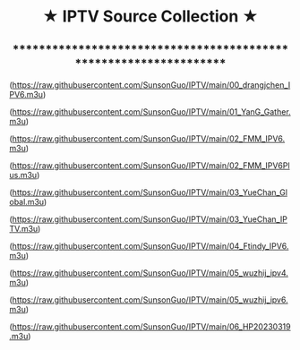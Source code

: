 <h1 align="center"> ★ IPTV Source Collection ★ </h1>
<h2 align="center">*****************************************************************</h2>

(https://raw.githubusercontent.com/SunsonGuo/IPTV/main/00_drangjchen_IPV6.m3u)

(https://raw.githubusercontent.com/SunsonGuo/IPTV/main/01_YanG_Gather.m3u)

(https://raw.githubusercontent.com/SunsonGuo/IPTV/main/02_FMM_IPV6.m3u)

(https://raw.githubusercontent.com/SunsonGuo/IPTV/main/02_FMM_IPV6Plus.m3u)

(https://raw.githubusercontent.com/SunsonGuo/IPTV/main/03_YueChan_Global.m3u)

(https://raw.githubusercontent.com/SunsonGuo/IPTV/main/03_YueChan_IPTV.m3u)

(https://raw.githubusercontent.com/SunsonGuo/IPTV/main/04_Ftindy_IPV6.m3u)

(https://raw.githubusercontent.com/SunsonGuo/IPTV/main/05_wuzhij_ipv4.m3u)

(https://raw.githubusercontent.com/SunsonGuo/IPTV/main/05_wuzhij_ipv6.m3u)

(https://raw.githubusercontent.com/SunsonGuo/IPTV/main/06_HP20230319.m3u)
